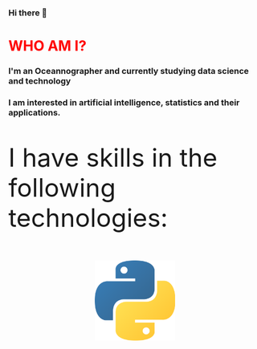 ### Hi there 👋

<h1 style="color:red"> WHO AM I? </h1>
<h3> I'm an Oceannographer and currently studying data science and technology</h3>
<h3> I am interested in artificial intelligence, statistics and their applications.</h3>

<style>

  icones {

  }

</style>

<div>

<p style="font-size:50px">I have skills in the following technologies:</p>

<div style="aling: left;margin: auto; margin-bottom:5px; padding:5px;width:160px; size:200px"> 
<img float="auto" src="_imgs/python.png" alt=""/> </div>
